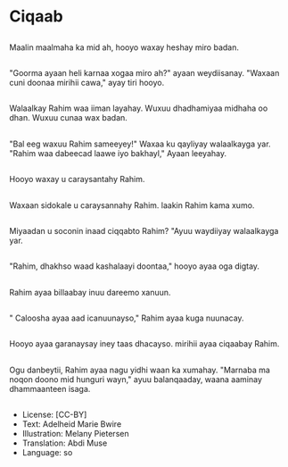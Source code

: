 # Ciqaab

##
Maalin maalmaha ka mid ah, hooyo waxay heshay miro badan.

##
"Goorma ayaan heli karnaa xogaa miro ah?" ayaan weydiisanay. "Waxaan cuni doonaa mirihii cawa," ayay tiri hooyo.

##
Walaalkay Rahim waa iiman layahay. Wuxuu dhadhamiyaa midhaha oo dhan. Wuxuu cunaa wax badan.

##
"Bal eeg waxuu Rahim sameeyey!" Waxaa ku qayliyay walaalkayga  yar. "Rahim waa dabeecad laawe iyo bakhayl," Ayaan leeyahay.

##
Hooyo waxay u caraysantahy Rahim.

##
Waxaan sidokale u caraysannahy Rahim. laakin Rahim kama xumo.

##
Miyaadan u soconin inaad ciqqabto Rahim? "Ayuu waydiiyay  walaalkayga yar.

##
"Rahim, dhakhso waad kashalaayi doontaa," hooyo ayaa oga digtay.

##
Rahim ayaa billaabay inuu dareemo xanuun.

##
" Caloosha ayaa aad icanuunayso," Rahim ayaa kuga nuunacay.

##
Hooyo ayaa garanaysay iney taas dhacayso. mirihii ayaa ciqaabay Rahim.

##
Ogu danbeytii, Rahim ayaa nagu yidhi waan ka xumahay. "Marnaba ma noqon doono mid hunguri wayn," ayuu balanqaaday, waana aaminay dhammaanteen isaga.

##
* License: [CC-BY]
* Text: Adelheid Marie Bwire
* Illustration: Melany Pietersen
* Translation: Abdi Muse
* Language: so
